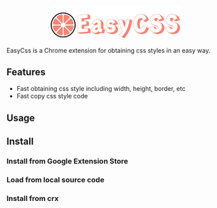 <p align="center">
  <a><img src="./md/icon.png" style="width:300px" alt="easycss logo"/></a>
</p>

EasyCss is a Chrome extension for obtaining css styles in an easy way.
## Features

- Fast obtaining css style including width, height, border, etc
- Fast copy css style code

## Usage

## Install

### Install from Google Extension Store

### Load from local source code

### Install from crx